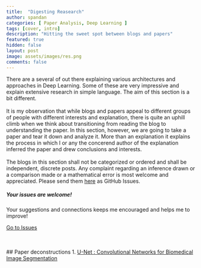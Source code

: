 ```yaml
---
title:  "Digesting Reasearch"
author: spandan
categories: [ Paper Analysis, Deep Learning ]
tags: [cover, intro]
description: "Hitting the sweet spot between blogs and papers"
featured: true
hidden: false
layout: post
image: assets/images/res.png
comments: false
---
```

<div class="row">
<div class="col-md-8 pr-5">
There are a several of out there explaining various architectures and approaches in Deep Learning. Some of these are very impressive and explain extensive research in simple language. The aim of this section is a bit different. 
<br><br>
It is my observation that while blogs and papers appeal to different groups of people with different interests and explanation, there is quite an uphill climb when we think about transitioning from reading the blog to understanding the paper. In this section, however, we are going to take a paper and tear it down and analyze it. More than an explanation it explains the process in which I or any the concerend author of the explanation inferred the paper and drew conclusions and interests. 
<br><br>
The blogs in this section shall not be categorized or ordered and shall be independent, discrete posts. Any complaint regarding an inference drawn or a comparison made or a mathematical error is most welcome and appreciated. Please send them <a href="https://github.com/spandanji/spandanji.github.io/issues">here</a> as GitHub Issues. 
</div>

<div class="col-md-4">

<div class="sticky-top sticky-top-80">
<h5>Your issues are welcome!</h5>

<p>Your suggestions and connections keeps me encouraged and helps me to improve!
<!-- <a target="_blank" href="https://github.com/wowthemesnet/mediumish-theme-jekyll">Mediumish <i class="fab fa-github"></i></a>.-->
</p> 

<a target="_blank" href="https://github.com/spandanji/spandanji.github.io/issues" class="btn btn-danger">Go to Issues</a> 

</div>
</div>
</div>
<br>
<br>
## Paper deconstructions
1. <a href="https://spandanji.github.io//Pap1-UNET/">U-Net : Convolutional Networks for Biomedical Image Segmentation</a>

